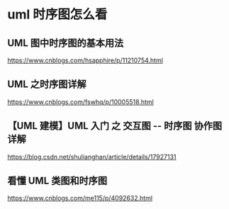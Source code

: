 # uml 时序图怎么看

## UML 图中时序图的基本用法

https://www.cnblogs.com/hsapphire/p/11210754.html

## UML 之时序图详解

https://www.cnblogs.com/fswhq/p/10005518.html

## 【UML 建模】UML 入门 之 交互图 -- 时序图 协作图详解

https://blog.csdn.net/shulianghan/article/details/17927131

## 看懂 UML 类图和时序图

https://www.cnblogs.com/me115/p/4092632.html
